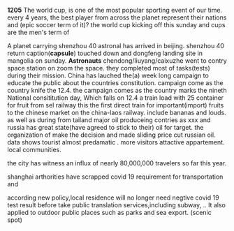 **1205**
The world cup, is one of the most popular sporting event of our time.
every 4 years, the best player from across the planet represent their nations and (epic soccer term of it)?
the world cup kicking off this sunday and cups are the men's term of


A planet carrying shenzhou 40 astronal has arrived in beijing.
shenzhou 40 return caption(**capsule**) touched down and dongfeng landing site in mangolia on sunday.
**Astronauts** chendong/liuyang/caixuzhe went to contry space station on zoom the space.
they completed most of tasks(tests) during their mission.
China has lauched the(a) week long campaign to educate the public about the countries constitution.
campaign come as the country knife the 12.4.
the campaign comes as the country marks the nineth National consititution day, Which falls on 12.4
a train load with 25 container for fruit from sel
railway
this the first direct train for important(import) fruits to the chinese market on the china-laos railway.
include bananas and louds. as well as during from tailand
major oil produceing contries as xxx and russia has great state(have agreed to stick to their) oil for target.
the organization of  make the decision and made sliding 
price cut russian oil.
data shows tourist almost predamatic . more visitors 
attactive  appartement.
local communities.

the city has witness an influx of nearly
80,000,000 travelers so far this year.

shanghai arthorities have scrapped covid 19 requirement
for transportation and 

according new policy,local residence will no longer need negtive covid 19 test result before 
take public translation services,including subway, ..
It also applied to outdoor public places 
such as parks and sea export. (scenic spot)


